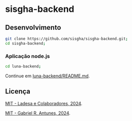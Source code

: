 # sisgha-backend

## Desenvolvimento

```sh
git clone https://github.com/sisgha/sisgha-backend.git;
cd sisgha-backend;
```

### Aplicação node.js

```sh
cd luna-backend;
```

Continue em [luna-backend/README.md](./luna-backend/README.md).

## Licença

[MIT - Ladesa e Colaboradores, 2024](./LICENSE).

[MIT - Gabriel R. Antunes, 2024](./LICENSE).
